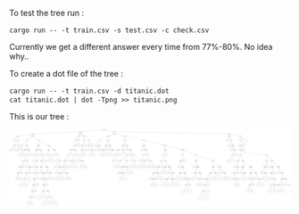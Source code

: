 
To test the tree run :

```
cargo run -- -t train.csv -s test.csv -c check.csv
```
Currently we get a different answer every time from 77%-80%. No idea why..

To create a dot file of the tree :

```
cargo run -- -t train.csv -d titanic.dot 
cat titanic.dot | dot -Tpng >> titanic.png 
```

This is our tree :

![tree](titanic.png "The tree")



